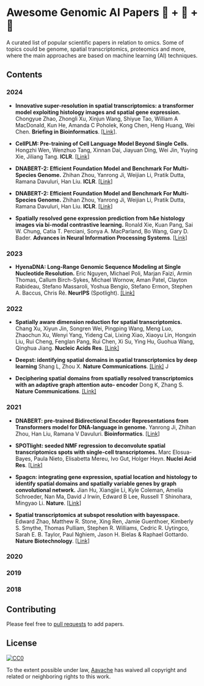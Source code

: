 # Awesome Genomic AI Papers 🦠 + 🤖 + 📄

A curated list of popular scientific papers in relation to omics. Some of topics could be genome, spatial transcriptomics, proteomics and more, where the main approaches are based on machine learning (AI) techniques.

## Contents

### 2024
- **Innovative super-resolution in spatial transcriptomics: a transformer model exploiting histology images and spatial gene expression.** Chongyue Zhao, Zhongli Xu, Xinjun Wang, Shiyue Tao, William A MacDonald, Kun He, Amanda C Poholek, Kong Chen, Heng Huang, Wei Chen. **Briefing in Bioinformatics**. [[Link]](https://academic.oup.com/bib/article/25/2/bbae052/7618072).

- **CellPLM: Pre-training of Cell Language Model Beyond Single Cells.** Hongzhi Wen, Wenzhuo Tang, Xinnan Dai, Jiayuan Ding, Wei Jin, Yuying Xie, Jiliang Tang. **ICLR**. [[Link]](https://openreview.net/forum?id=BKXvPDekud)

- **DNABERT-2: Efficient Foundation Model and Benchmark For Multi-Species Genome.** Zhihan Zhou, Yanrong Ji, Weijian Li, Pratik Dutta, Ramana Davuluri, Han Liu. **ICLR**. [[Link]](https://arxiv.org/abs/2306.15006)

- **DNABERT-2: Efficient Foundation Model and Benchmark For Multi-Species Genome.** Zhihan Zhou, Yanrong Ji, Weijian Li, Pratik Dutta, Ramana Davuluri, Han Liu. **ICLR**. [[Link]](https://arxiv.org/abs/2306.15006)

- **Spatially resolved gene expression prediction from h&e histology images via bi-modal contrastive learning.** Ronald Xie, Kuan Pang, Sai W. Chung, Catia T. Perciani, Sonya A. MacParland, Bo Wang, Gary D. Bader. **Advances in Neural Information Processing Systems**. [[Link]](https://arxiv.org/abs/2306.01859)

### 2023
- **HyenaDNA: Long-Range Genomic Sequence Modeling at Single Nucleotide Resolution.** Eric Nguyen, Michael Poli, Marjan Faizi, Armin Thomas, Callum Birch-Sykes, Michael Wornow, Aman Patel, Clayton Rabideau, Stefano Massaroli, Yoshua Bengio, Stefano Ermon, Stephen A. Baccus, Chris Ré. **NeurIPS** (Spotlight). [[Link]](https://arxiv.org/abs/2306.15794)

### 2022

- **Spatially aware dimension reduction for spatial transcriptomics.** Chang Xu, Xiyun Jin, Songren Wei, Pingping Wang, Meng Luo, Zhaochun Xu, Wenyi Yang, Yideng Cai, Lixing Xiao, Xiaoyu Lin, Hongxin Liu, Rui Cheng, Fenglan Pang, Rui Chen, Xi Su, Ying Hu, Guohua Wang, Qinghua Jiang. **Nucleic Acids Res**. [[Link]](https://www.nature.com/articles/s41467-022-34879-1)

- **Deepst: identifying spatial domains in spatial transcriptomics by deep learning** Shang L, Zhou X. **Nature Communications**. [[Link]](https://www.nature.com/articles/s41467-022-34879-1)
J
- **Deciphering spatial domains from spatially resolved transcriptomics with an adaptive graph attention auto- encoder** Dong K, Zhang S. **Nature Communications**. [[Link]](https://www.nature.com/articles/s41467-022-29439-6)

### 2021


- **DNABERT: pre-trained Bidirectional Encoder Representations from Transformers model for DNA-language in genome.** Yanrong Ji, Zhihan Zhou, Han Liu, Ramana V Davuluri. **Bioinformatics**. [[Link]](https://academic.oup.com/bioinformatics/article/37/15/2112/6128680)

- **SPOTlight: seeded NMF regression to deconvolute spatial transcriptomics spots with single-cell transcriptomes.** Marc Elosua-Bayes, Paula Nieto, Elisabetta Mereu, Ivo Gut, Holger Heyn. **Nuclei Acid Res**. [[Link]](https://pubmed.ncbi.nlm.nih.gov/33544846/)

- **Spagcn: integrating gene expression, spatial location and histology to identify spatial domains and spatially variable genes by graph convolutional network.** Jian Hu, Xiangjie Li, Kyle Coleman, Amelia Schroeder, Nan Ma, David J Irwin, Edward B Lee, Russell T Shinohara, Mingyao Li. **Nature**. [[Link]](https://pubmed.ncbi.nlm.nih.gov/34711970/)

- **Spatial transcriptomics at subspot resolution with bayesspace.** Edward Zhao, Matthew R. Stone, Xing Ren, Jamie Guenthoer, Kimberly S. Smythe, Thomas Pulliam, Stephen R. Williams, Cedric R. Uytingco, Sarah E. B. Taylor, Paul Nghiem, Jason H. Bielas & Raphael Gottardo. **Nature Biotechnology**. [[Link]](https://www.nature.com/articles/s41587-021-00935-2)

### 2020
### 2019
### 2018

## Contributing

Please feel free to [pull requests](https://github.com/Aavache/awesome-genetic-ai-papers/pulls) to add papers.


## License

[![CC0](http://mirrors.creativecommons.org/presskit/buttons/88x31/svg/cc-zero.svg)](https://creativecommons.org/publicdomain/zero/1.0/)

To the extent possible under law, [Aavache](https://github.com/Aavache) has waived all copyright and related or neighboring rights to this work.

